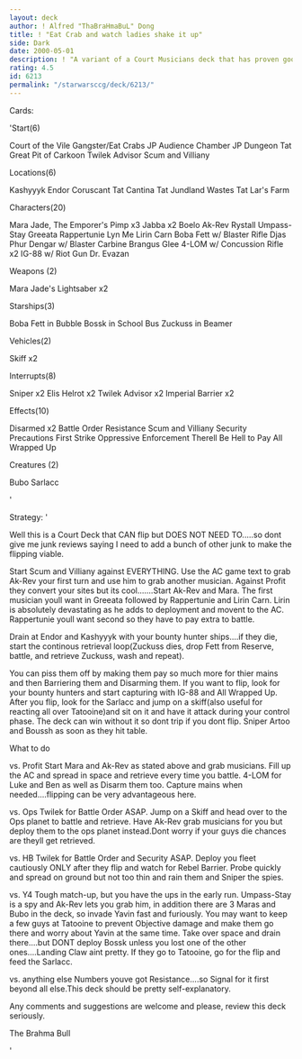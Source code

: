 ```yaml
---
layout: deck
author: ! Alfred "ThaBraHmaBuL" Dong
title: ! "Eat Crab and watch ladies shake it up"
side: Dark
date: 2000-05-01
description: ! "A variant of a Court Musicians deck that has proven good to me...."
rating: 4.5
id: 6213
permalink: "/starwarsccg/deck/6213/"
---
```

Cards: 

'Start(6)

Court of the Vile Gangster/Eat Crabs
JP Audience Chamber
JP Dungeon
Tat Great Pit of Carkoon
Twilek Advisor
Scum and Villiany

Locations(6)

Kashyyyk
Endor
Coruscant
Tat Cantina
Tat Jundland Wastes
Tat Lar's Farm

Characters(20)

Mara Jade, The Emporer's Pimp x3
Jabba x2
Boelo
Ak-Rev
Rystall
Umpass-Stay
Greeata
Rappertunie
Lyn Me
Lirin Carn
Boba Fett w/ Blaster Rifle
Djas Phur
Dengar w/ Blaster Carbine
Brangus Glee
4-LOM w/ Concussion Rifle x2
IG-88 w/ Riot Gun
Dr. Evazan

Weapons (2)

Mara Jade's Lightsaber x2

Starships(3)

Boba Fett in Bubble
Bossk in School Bus
Zuckuss in Beamer

Vehicles(2)

Skiff x2

Interrupts(8)

Sniper x2
Elis Helrot x2
Twilek Advisor x2
Imperial Barrier x2

Effects(10)

Disarmed x2
Battle Order
Resistance
Scum and Villiany
Security Precautions
First Strike
Oppressive Enforcement
Therell Be Hell to Pay
All Wrapped Up

Creatures (2)

Bubo
Sarlacc

'

Strategy: '

Well this is a Court Deck that CAN flip but DOES NOT NEED TO.....so dont give me junk reviews saying I need to add a bunch of other junk to make the flipping viable.

Start Scum and Villiany against EVERYTHING. Use the AC game text to grab Ak-Rev your first turn and use him to grab another musician. Against Profit they convert your sites but its cool.......Start Ak-Rev and Mara. The first musician youll want in Greeata followed by Rappertunie and Lirin Carn. Lirin is absolutely devastating as he adds to deployment and movent to the AC. Rappertunie youll want second so they have to pay extra to battle.

Drain at Endor and Kashyyyk with your bounty hunter ships....if they die, start the continous retrieval loop(Zuckuss dies, drop Fett from Reserve, battle, and retrieve Zuckuss, wash and repeat).

You can piss them off by making them pay so much more for thier mains and then Barriering them and Disarming them. If you want to flip, look for your bounty hunters and start capturing with IG-88 and All Wrapped Up. After you flip, look for the Sarlacc and jump on a skiff(also useful for reacting all over Tatooine)and sit on it and have it attack during your control phase. The deck can win without it so dont trip if you dont flip. Sniper Artoo and Boussh as soon as they hit table.

What to do

vs. Profit Start Mara and Ak-Rev as stated above and grab musicians. Fill up the AC and spread in space and retrieve every time you battle. 4-LOM for Luke and Ben as well as Disarm them too. Capture mains when needed....flipping can be very advantageous here.

vs. Ops Twilek for Battle Order ASAP. Jump on a Skiff and head over to the Ops planet to battle and retrieve. Have Ak-Rev grab musicians for you but deploy them to the ops planet instead.Dont worry if your guys die chances are theyll get retrieved.

vs. HB Twilek for Battle Order and Security ASAP. Deploy you fleet cautiously ONLY after they flip and watch for Rebel Barrier. Probe quickly and spread on ground but not too thin and rain them and Sniper the spies.

vs. Y4 Tough match-up, but you have the ups in the early run. Umpass-Stay is a spy and Ak-Rev lets you grab him, in addition there are 3 Maras and Bubo in the deck, so invade Yavin fast and furiously. You may want to keep a few guys at Tatooine to prevent Objective damage and make them go there and worry about Yavin at the same time. Take over space and drain there....but DONT deploy Bossk unless you lost one of the other ones....Landing Claw aint pretty. If they go to Tatooine, go for the flip and feed the Sarlacc.

vs. anything else Numbers youve got Resistance....so Signal for it first beyond all else.This deck should be pretty self-explanatory.


Any comments and suggestions are welcome and please, review this deck seriously.

The Brahma Bull

'
